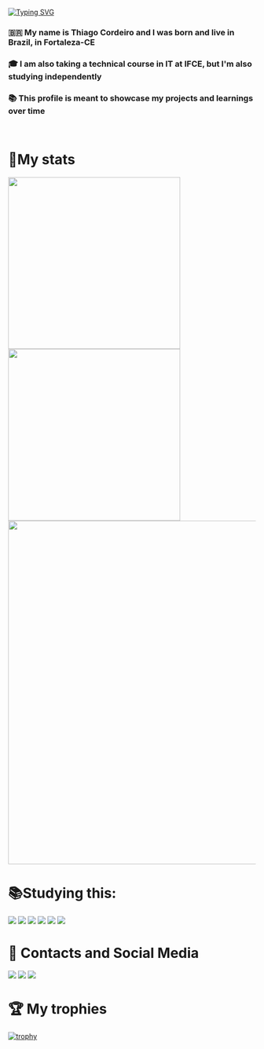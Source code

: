 <div>
  
[![Typing SVG](https://readme-typing-svg.demolab.com?font=Arial&weight=100&size=40&duration=2000&pause=1000&color=FFFFFF&background=00000000&center=false&width=700&height=100&lines=Hello%2C+Everyone+%F0%9F%91%8B;Welcome+to+my+profile+😉)](https://git.io/typing-svg)
  

### 🇧🇷 My name is Thiago Cordeiro and I was born and live in Brazil, in Fortaleza-CE
### 🎓 I am also taking a technical course in IT at IFCE, but I'm also studying independently
### 📚 This profile is meant to showcase my projects and learnings over time

<br>

<div>
  <h1 align="left">🌟My stats </h1>
  <img width ='350cm' src="https://github-readme-stats.vercel.app/api?username=thiago-cdb&show_icons=true&theme=react" /> 
  <img width ='350cm' src="https://github-readme-stats.vercel.app/api/top-langs/?username=thiago-cdb&show_icons=true&layout=compact&theme=react" />
  <img width ='700cm' src="https://github-readme-streak-stats.herokuapp.com/?user=thiago-cdb&theme=react" />
</div>


<h1 align="left">📚Studying this: </h1>
<div>
<img src="https://img.shields.io/badge/Python-3776AB?style=for-the-badge&logo=python&logoColor=white">
  <img src= "https://img.shields.io/badge/Swift-FA7343?style=for-the-badge&logo=swift&logoColor=white">
  <img src="https://img.shields.io/badge/JavaScript-F7DF1E?style=for-the-badge&logo=javascript&logoColor=black">
  <img src="https://img.shields.io/badge/Java-ED8B00?style=for-the-badge&logo=openjdk&logoColor=white">
  <img src="https://img.shields.io/badge/HTML5-E34F26?style=for-the-badge&logo=html5&logoColor=white">
  <img src="https://img.shields.io/badge/CSS3-1572B6?style=for-the-badge&logo=css3&logoColor=white">
</div>

<h1 align="left">💬 Contacts and Social Media </h1>
<div>
<a href = "mailto:fthiagocordeirodebrito@gmail.com"><img src="https://img.shields.io/badge/-Gmail-%23E50914?style=for-the-badge&logo=gmail&logoColor=white" target="_blank"></a>
<a href="https://x.com/thiago_cdb" target="_blank"><img src="https://img.shields.io/badge/-Twitter-%23000000?style=for-the-badge&logo=x&logoColor=white" target="_blank"></a>
<a href="https://instagram.com/thiago__cdb" target="_blank"><img src="https://img.shields.io/badge/-Instagram-%23E4405F?style=for-the-badge&logo=instagram&logoColor=white" target="_blank"></a>
</div>

 <h1 align="left"> 🏆 My trophies </h1>
 
[![trophy](https://github-profile-trophy.vercel.app/?username=thiago-cdb&theme=onedark)](https://github.com/ryo-ma/github-profile-trophy)
